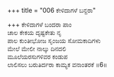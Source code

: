 +++
title = "006 ಕೇಳಿದಾಗಳೆ ಬನ್ದರಾ"

+++
ಕೇಳಿದಾಗಳೆ ಬಂದರಾ ಪಾಂ  
ಚಾಲ ಕೇಕಯ ದೃಷ್ಟಕೇತು ನೃ  
ಪಾಲ ಕುಂತೀಭೋಜ ಸೃಂಜಯ ಸೋಮಕಾದಿಗಳು   
ಮೇಲೆ ಮೇಲೀ ನಾಲ್ಕು ದಿನದಲಿ  
ಮೂಲೆಯರಸುಗಳಿವರ ಕಂಡುಪ  
ಲಾಲಿಸಲು ಬರುತಿರ್ದರಾ ಕಾಮ್ಯಕ ವನಾಂತರಕೆ      ॥6॥